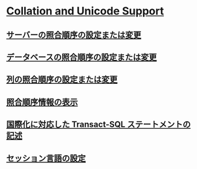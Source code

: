 # [Collation and Unicode Support](collation-and-unicode-support.md)
## [サーバーの照合順序の設定または変更](set-or-change-the-server-collation.md)
## [データベースの照合順序の設定または変更](set-or-change-the-database-collation.md)
## [列の照合順序の設定または変更](set-or-change-the-column-collation.md)
## [照合順序情報の表示](view-collation-information.md)
## [国際化に対応した Transact-SQL ステートメントの記述](write-international-transact-sql-statements.md)
## [セッション言語の設定](set-a-session-language.md)
